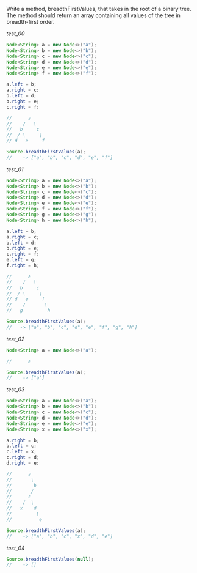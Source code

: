 Write a method, breadthFirstValues, that takes in the root of a binary tree. The method should return an array containing all values of the tree in breadth-first order.

_test_00_

```java
Node<String> a = new Node<>("a");
Node<String> b = new Node<>("b");
Node<String> c = new Node<>("c");
Node<String> d = new Node<>("d");
Node<String> e = new Node<>("e");
Node<String> f = new Node<>("f");

a.left = b;
a.right = c;
b.left = d;
b.right = e;
c.right = f;

//      a
//    /   \
//   b     c
//  / \     \
// d   e     f

Source.breadthFirstValues(a);
//    -> ["a", "b", "c", "d", "e", "f"]
```

_test_01_

```java
Node<String> a = new Node<>("a");
Node<String> b = new Node<>("b");
Node<String> c = new Node<>("c");
Node<String> d = new Node<>("d");
Node<String> e = new Node<>("e");
Node<String> f = new Node<>("f");
Node<String> g = new Node<>("g");
Node<String> h = new Node<>("h");

a.left = b;
a.right = c;
b.left = d;
b.right = e;
c.right = f;
e.left = g;
f.right = h;

//      a
//    /   \
//   b     c
//  / \     \
// d   e     f
//    /       \
//   g         h

Source.breadthFirstValues(a);
//   -> ["a", "b", "c", "d", "e", "f", "g", "h"]
```

_test_02_

```java
Node<String> a = new Node<>("a");

//      a

Source.breadthFirstValues(a);
//    -> ["a"]
```

_test_03_

```java
Node<String> a = new Node<>("a");
Node<String> b = new Node<>("b");
Node<String> c = new Node<>("c");
Node<String> d = new Node<>("d");
Node<String> e = new Node<>("e");
Node<String> x = new Node<>("x");

a.right = b;
b.left = c;
c.left = x;
c.right = d;
d.right = e;

//      a
//       \
//        b
//       /
//      c
//    /  \
//   x    d
//         \
//          e

Source.breadthFirstValues(a);
//    -> ["a", "b", "c", "x", "d", "e"]
```

_test_04_

```java
Source.breadthFirstValues(null);
//    -> []
```

